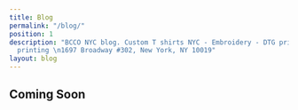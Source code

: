 ```yaml
---
title: Blog
permalink: "/blog/"
position: 1
description: "BCCO NYC blog. Custom T shirts NYC - Embroidery - DTG printing - Screen
  printing \n1697 Broadway #302, New York, NY 10019"
layout: blog
---
```


## Coming Soon ##


